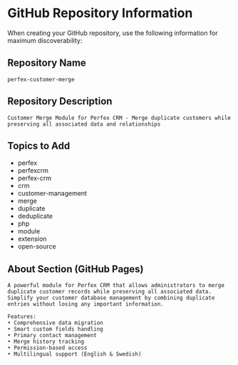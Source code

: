 # GitHub Repository Information

When creating your GitHub repository, use the following information for maximum discoverability:

## Repository Name
```
perfex-customer-merge
```

## Repository Description
```
Customer Merge Module for Perfex CRM - Merge duplicate customers while preserving all associated data and relationships
```

## Topics to Add
- perfex
- perfexcrm
- perfex-crm
- crm
- customer-management
- merge
- duplicate
- deduplicate
- php
- module
- extension
- open-source

## About Section (GitHub Pages)
```
A powerful module for Perfex CRM that allows administrators to merge duplicate customer records while preserving all associated data. Simplify your customer database management by combining duplicate entries without losing any important information.

Features:
• Comprehensive data migration
• Smart custom fields handling
• Primary contact management
• Merge history tracking
• Permission-based access
• Multilingual support (English & Swedish)
``` 